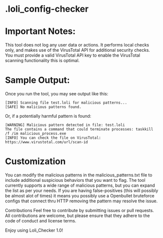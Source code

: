 # .loli_config-checker

# Important Notes:
This tool does not log any user data or actions.
It performs local checks only, and makes use of the VirusTotal API for additional security checks.
You must provide a valid VirusTotal API key to enable the VirusTotal scanning functionality this is optimal.

# Sample Output:
Once you run the tool, you may see output like this: 
```
[INFO] Scanning file test.loli for malicious patterns...
[SAFE] No malicious patterns found.
```

Or, if a potentially harmful pattern is found:
```
[WARNING] Malicious pattern detected in file: test.loli
The file contains a command that could terminate processes: taskkill /f /im malicious_process.exe
[INFO] You can check the file on VirusTotal: https://www.virustotal.com/url/scan-id
```

# Customization
You can modify the malicious patterns in the malicious_patterns.txt file to include additional suspicious behaviors that you want to flag.
The tool currently supports a wide range of malicious patterns, but you can expand the list as per your needs.
If you are having false-positives (this will possibly be almost alot of times) it means you possibly use a Openbullet bruteforce configs that connect thru HTTP removing the pattern may resolve the issue.

Contributions
Feel free to contribute by submitting issues or pull requests. All contributions are welcome, but please ensure that they adhere to the code of conduct and license terms.

Enjoy using Loli_Checker 1.0!
